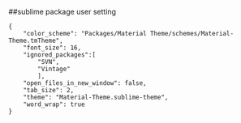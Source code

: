##sublime package user setting

	{
    	"color_scheme": "Packages/Material Theme/schemes/Material-Theme.tmTheme",
    	"font_size": 16,
   		"ignored_packages":[
        	"SVN",
        	"Vintage"
    		],
    	"open_files_in_new_window": false,
    	"tab_size": 2,
    	"theme": "Material-Theme.sublime-theme",
    	"word_wrap": true
	}